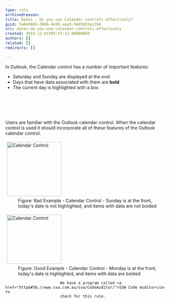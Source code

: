 ```yaml
---
type: rule
archivedreason: 
title: Dates - Do you use Calendar controls effectively?
guid: 5a0e9845-d686-4e98-aaa5-56d58d3a1194
uri: dates-do-you-use-calendar-controls-effectively
created: 2014-12-01T05:57:12.0000000Z
authors: []
related: []
redirects: []

---
```



<p>
                    In Outlook, the Calendar control has a number of important features&#58;</p><ul><li>Saturday and Sunday are displayed at the <em>end</em>.</li><li>Days that have data associated with them are <strong>bold</strong></li><li>The current day is highlighted with a box</li></ul>
<br><excerpt class='endintro'></excerpt><br>
<p>​</p><p>
                    Users are familiar with the Outlook calendar control. When the calendar control 
                    is used it should incorporate all of these features of the Outlook calendar 
                    control.</p><dl class="badImage"><dt>
                        <img alt="Calendar Control" src="http&#58;//www.ssw.com.au/ssw/Standards/Rules/Images/CalendarControlBad.gif" style="margin&#58;5px;width&#58;171px;" /></dt><dd>
                        Figure&#58; Bad Example - Calendar Control - Sunday is at the front, today's date is 
                        not highlighted, and items with data are not bolded</dd></dl><dl class="goodImage"><dt>
                        <img width="171" height="155" alt="Calendar Control" src="http&#58;//www.ssw.com.au/ssw/Standards/Rules/Images/CalendarControlGood.gif" style="margin&#58;5px;" /></dt><dd>
                        Figure&#58; Good Example - Calendar Control - Monday is at the front, today's date 
                        is highlighted, and items with data are bolded</dd></dl>
                
                    
                        
                            We have a program called <a href="http&#58;//www.ssw.com.au/ssw/CodeAuditor/">SSW Code Auditor</a> to 
                            check for this rule.


